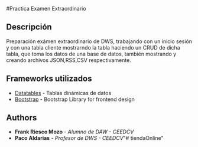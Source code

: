 #Practica Examen Extraordinario

## Descripción
Preparación exámen extraordinario de DWS, trabajando con un inicio sesión y con una tabla cliente
mostrarndo la tabla haciendo un CRUD de dicha tabla, que toma los datos de una base de datos, 
también mostrando y creando archivos JSON,RSS,CSV respectivamente.

## Frameworks utilizados
* [Datatables](https://datatables.net/) - Tablas dinámicas de datos
* [Bootstrap](http://getbootstrap.com/) - Bootstrap Library for frontend design

## Authors
* **Frank Riesco Mozo** - *Alumno de DAW - CEEDCV* 
* **Paco Aldarias** - *Profesor de DWS - CEEDCV*"# tiendaOnline" 
